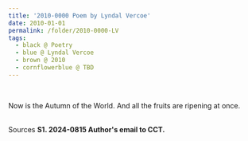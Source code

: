 ```yaml
---
title: '2010-0000 Poem by Lyndal Vercoe'
date: 2010-01-01
permalink: /folder/2010-0000-LV
tags:
  - black @ Poetry
  - blue @ Lyndal Vercoe
  - brown @ 2010
  - cornflowerblue @ TBD
---
```


<br>

<p>
Now is the Autumn of the World.
And all the fruits are ripening at once.<br>
</p>

<br>

<wave-list>
<list-title color="DarkSeaGreen" width="40">Sources</list-title>
  <list-item color="BlanchedAlmond"  width="285"><b> S1. 2024-0815 Author's email to CCT.</b></list-item>
</wave-list>